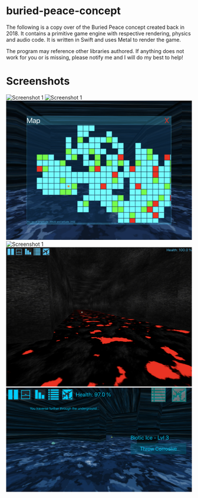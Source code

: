 # buried-peace-concept

The following is a copy over of the Buried Peace concept created back in 2018. It contains a primitive game engine with respective rendering, physics and audio code. It is written in Swift and uses Metal to render the game.

The program may reference other libraries authored. If anything does not work for you or is missing, please notify me and I will do my best to help!

# Screenshots

![Screenshot 1](/Screenshots/IMG_1432.PNG)
![Screenshot 1](/Screenshots/IMG_1439.PNG)
![Screenshot 1](/Screenshots/IMG_1515.PNG)
![Screenshot 1](/Screenshots/IMG_1517.PNG)
![Screenshot 1](/Screenshots/IMG_1528.PNG)
![Screenshot 1](/Screenshots/IMG_4324.PNG)
